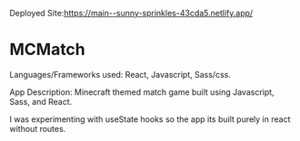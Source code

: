 Deployed Site:https://main--sunny-sprinkles-43cda5.netlify.app/

# MCMatch

Languages/Frameworks used: React, Javascript, Sass/css.

App Description: Minecraft themed match game built using Javascript, Sass, and React.

I was experimenting with useState hooks so the app its built purely in react without routes.
